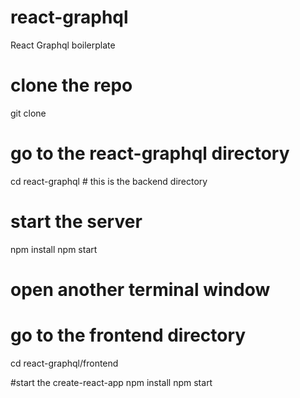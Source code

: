 # react-graphql
React Graphql boilerplate


# clone the repo
git clone <repo-link>
  
# go to the react-graphql directory
cd react-graphql # this is the backend directory
# start the server
npm install
npm start

# open another terminal window
# go to the frontend directory
cd react-graphql/frontend

#start the create-react-app
npm install
npm start
